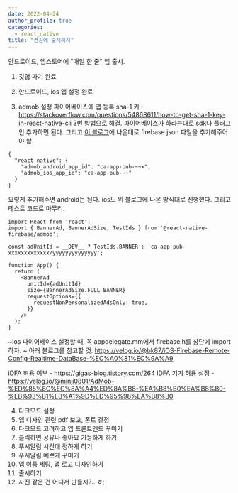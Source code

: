 ```yaml
---
date: 2022-04-24
author_profile: true
categories:
  - react_native
title: "켠김에 출시까지"
---
```


안드로이드, 앱스토어에 "매일 한 줄" 앱 출시.

1. 깃헙 파기 
완료

2. 안드로이드, ios 앱 설정
완료

3. admob 설정
파이어베이스에 앱 등록
sha-1 키 : https://stackoverflow.com/questions/54868611/how-to-get-sha-1-key-in-react-native-cli 3번 방법으로 해결.
파이어베이스가 하라는대로 sdk나 플러그인 추가하면 된다.
그리고 [이 블로그](https://success206.tistory.com/158)에 나온대로 firebase.json 파일을 추가해주어야 함.

```
{
  "react-native": {
    "admob_android_app_id": "ca-app-pub-~~x",
    "admob_ios_app_id": "ca-app-pub-~~"
  }
}
```

요렇게 추가해주면 android는 된다.
ios도 위 블로그에 나온 방식대로 진행했다.
그리고 테스트 코드로 마무리.
```
import React from 'react';
import { BannerAd, BannerAdSize, TestIds } from '@react-native-firebase/admob';

const adUnitId = __DEV__ ? TestIds.BANNER : 'ca-app-pub-xxxxxxxxxxxxx/yyyyyyyyyyyyyy';

function App() {
  return (
    <BannerAd
      unitId={adUnitId}
      size={BannerAdSize.FULL_BANNER}
      requestOptions={{
        requestNonPersonalizedAdsOnly: true,
      }}
    />
  );
}
```

~ios 파이어베이스 설정할 때, 꼭 appdelegate.mm에서 firebase.h를 상단에 import하자. ~
아래 블로그를 참고할 것.
https://velog.io/@bk87/iOS-Firebase-Remote-Config-Realtime-DataBase-%EC%A0%81%EC%9A%A9

iDFA 허용 여부 - https://gigas-blog.tistory.com/264
IDFA 기기 허용 설정 - https://velog.io/@minji0801/AdMob-%ED%85%8C%EC%8A%A4%ED%8A%B8-%EA%B8%B0%EA%B8%B0-%EB%93%B1%EB%A1%9D%ED%95%98%EA%B8%B0

4. 다크모드 설정
5. 앱 디자인 관련 pdf 보고, 폰트 결정
6. 다크모드 고려하고 앱 프론트엔드 꾸미기
7. 클릭하면 공유나 좋아요 가능하게 하기
8. 푸시알림 시간대 정하게 하기
9. 푸시알림 예쁘게 꾸미기
10. 앱 이름 세팅, 앱 로고 디자인하기
11. 출시하기
12. 사진 같은 건 어디서 만들지?.. ㅎ;



